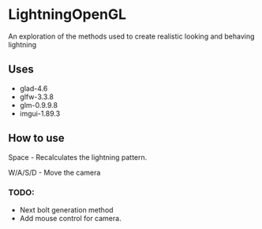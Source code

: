 # LightningOpenGL
An exploration of the methods used to create realistic looking and behaving lightning

## Uses
- glad-4.6
- glfw-3.3.8
- glm-0.9.9.8
- imgui-1.89.3

## How to use

Space - Recalculates the lightning pattern.

W/A/S/D - Move the camera

### TODO:
- Next bolt generation method
- Add mouse control for camera.  
